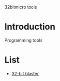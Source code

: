 32bitmicro tools

# Introduction #
Programming tools

# List #
  * [32-bit blaster](32bitblaster.md)